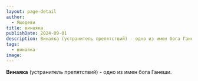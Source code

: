 ```yaml
---
layout: page-detail
author:
  - Яшодеви
title: винаяка
publishDate: 2024-09-01
description: Винаяка (устранитель препятствий) - одно из имен бога Ганеши.
tags:
  - винаяка
image:
---
```

**Винаяка** (устранитель препятствий) - одно из имен бога Ганеши.

